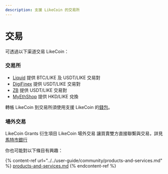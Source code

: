 ```yaml
---
description: 支援 LikeCoin 的交易所
---
```


# 交易

可透過以下渠道交易 LikeCoin：

### 交易所

* [Liquid](https://www.liquid.com) 提供 BTC/LIKE 及 USDT/LIKE 交易對
* [DigiFinex](https://www.digifinex.com) 提供 USDT/LIKE 交易對
* [ZB](https://www.zb.com) 提供 USDT/LIKE 交易對
* [MyEthShop](https://www.myethshop.com) 提供 HKD/LIKE 兌換

轉帳 LikeCoin 到交易所須使用支援 LikeCoin 的[錢包](../wallet/)。

### 場外交易

LikeCoin Grants 衍生項目 LikeCoin 場外交易 讓買賣雙方直接聯繫與交易，詳見 [馬特市銀行](https://matters.news/\~lotc)

你也可能對以下條目有興趣：

{% content-ref url="../../user-guide/community/products-and-services.md" %}
[products-and-services.md](../../user-guide/community/products-and-services.md)
{% endcontent-ref %}



